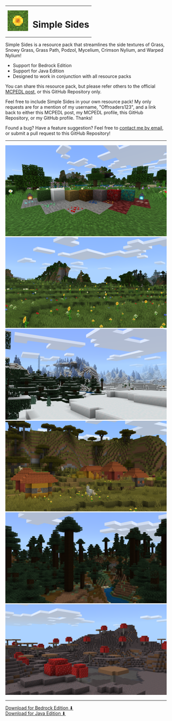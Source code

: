 <table>
  <tr>
    <td>
      <img width="64" src="resources/icon-512.png">
    </td>
    <td>
      <h1>Simple Sides</h1>
    </td>
  </tr>
</table>

Simple Sides is a resource pack that streamlines the side textures of Grass, Snowy Grass, Grass Path, Podzol, Mycelium, Crimson Nylium, and Warped Nylium!

* Support for Bedrock Edition
* Support for Java Edition
* Designed to work in conjunction with all resource packs

You can share this resource pack, but please refer others to the official [MCPEDL post](https://mcpedl.com/simple-sides/), or this GitHub Repository only.

Feel free to include Simple Sides in your own resource pack! My only requests are for a mention of my username, "Offroaders123", and a link back to either this MCPEDL post, my MCPEDL profile, this GitHub Repository, or my GitHub profile. Thanks!

Found a bug? Have a feature suggestion? Feel free to [contact me by email](mailto:offroaders123@gmail.com), or submit a pull request to this GitHub Repository!

---

<img src="resources/screenshots-bedrock/screenshot_0.png">
<img src="resources/screenshots-bedrock/screenshot_1.png">
<img src="resources/screenshots-bedrock/screenshot_2.png">
<img src="resources/screenshots-bedrock/screenshot_3.png">
<img src="resources/screenshots-bedrock/screenshot_4.png">
<img src="resources/screenshots-bedrock/screenshot_5.png">

---

[Download for Bedrock Edition &#11015;](https://drive.google.com/drive/folders/1SRJwQsGecCwhXlnS-9Ee0FJIZ-kgvFqv)  
[Download for Java Edition &#11015;](https://drive.google.com/drive/folders/1LUQsPgm9KDIPfvG_r22B2djeyOQh6bcz)